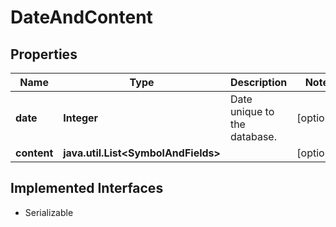 

# DateAndContent


## Properties

Name | Type | Description | Notes
------------ | ------------- | ------------- | -------------
**date** | **Integer** | Date unique to the database. |  [optional]
**content** | **java.util.List&lt;SymbolAndFields&gt;** |  |  [optional]


## Implemented Interfaces

* Serializable


